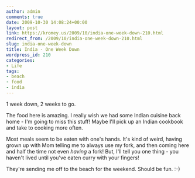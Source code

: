 ```yaml
---
author: admin
comments: true
date: 2009-10-30 14:08:24+00:00
layout: post
link: https://kromey.us/2009/10/india-one-week-down-210.html
redirect_from: /2009/10/india-one-week-down-210.html
slug: india-one-week-down
title: India - One Week Down
wordpress_id: 210
categories:
- Life
tags:
- beach
- food
- india
---
```


1 week down, 2 weeks to go.

The food here is amazing. I really wish we had some Indian cuisine back home - I'm going to miss this stuff! Maybe I'll pick up an Indian cookbook and take to cooking more often.

Most meals seem to be eaten with one's hands. It's kind of weird, having grown up with Mom telling me to always use my fork, and then coming here and half the time not even _having_ a fork! But, I'll tell you one thing - you haven't lived until you've eaten curry with your fingers!

They're sending me off to the beach for the weekend. Should be fun. :-)
